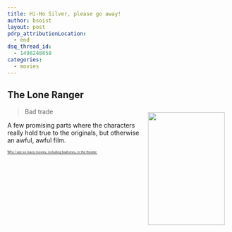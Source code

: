 ```yaml
---
title: Hi-Ho Silver, please go away!
author: bsoist
layout: post
pdrp_attributionLocation:
  - end
dsq_thread_id:
  - 1498248858
categories:
  - movies
---
```

## The Lone Ranger

<div style="float: right; padding: 10px;">
  <a href="http://www.amazon.com/gp/product/B00DJYJWVW/ref=as_li_ss_il?ie=UTF8&camp=1789&creative=390957&creativeASIN=B00DJYJWVW&linkCode=as2&tag=weifyoasme-20"><img width="174.5" height="255.5" alt="" border="0" src="http://ws-na.amazon-adsystem.com/widgets/q?_encoding=UTF8&ASIN=B00DJYJWVW&Format=_SX500_&ID=AsinImage&MarketPlace=US&ServiceVersion=20070822&WS=1&tag=weifyoasme-20" /></a><img style="border: none !important; margin: 0px !important;" alt="" src="http://ir-na.amazon-adsystem.com/e/ir?t=weifyoasme-20&l=as2&o=1&a=B00DJYJWVW" width="1" height="1" border="0" />
</div>

> Bad trade

A few promising parts where the characters really hold true to the originals, but otherwise an awful, awful film.

<p style="font-size: 0.5em;">
  <a href="http://whsjr.soistmann.com/oped/movie-pass/">Why I see so many movies, including bad ones, in the theater.</a>
</p>

<div style="clear: both;">
</div>

<img style="opacity: 0; position: absolute; top: 0; left: 0;" alt="" src="http://ws-na.amazon-adsystem.com/widgets/q?_encoding=UTF8&ASIN=B00DJYJWVW&Format=_PA6,5,5,8,SX500_&ID=AsinImage&MarketPlace=US&ServiceVersion=20070822&WS=1&tag=weifyoasme-20" />
